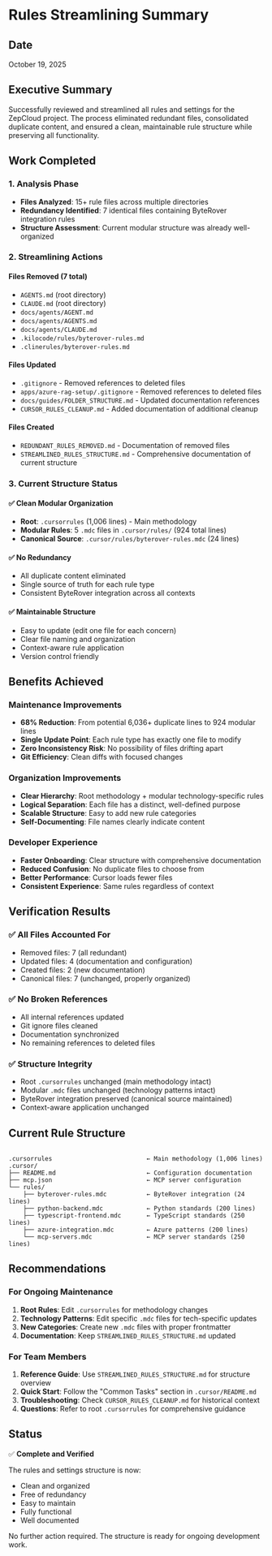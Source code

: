 # Rules Streamlining Summary

## Date

October 19, 2025

## Executive Summary

Successfully reviewed and streamlined all rules and settings for the ZepCloud project. The process eliminated redundant
files, consolidated duplicate content, and ensured a clean, maintainable rule structure while preserving all
  functionality.

## Work Completed

### 1. Analysis Phase

- **Files Analyzed**: 15+ rule files across multiple directories
- **Redundancy Identified**: 7 identical files containing ByteRover integration rules
- **Structure Assessment**: Current modular structure was already well-organized

### 2. Streamlining Actions

#### Files Removed (7 total)

- `AGENTS.md` (root directory)
- `CLAUDE.md` (root directory)
- `docs/agents/AGENT.md`
- `docs/agents/AGENTS.md`
- `docs/agents/CLAUDE.md`
- `.kilocode/rules/byterover-rules.md`
- `.clinerules/byterover-rules.md`

#### Files Updated

- `.gitignore` - Removed references to deleted files
- `apps/azure-rag-setup/.gitignore` - Removed references to deleted files
- `docs/guides/FOLDER_STRUCTURE.md` - Updated documentation references
- `CURSOR_RULES_CLEANUP.md` - Added documentation of additional cleanup

#### Files Created

- `REDUNDANT_RULES_REMOVED.md` - Documentation of removed files
- `STREAMLINED_RULES_STRUCTURE.md` - Comprehensive documentation of current structure

### 3. Current Structure Status

#### ✅ Clean Modular Organization

- **Root**: `.cursorrules` (1,006 lines) - Main methodology
- **Modular Rules**: 5 `.mdc` files in `.cursor/rules/` (924 total lines)
- **Canonical Source**: `.cursor/rules/byterover-rules.mdc` (24 lines)

#### ✅ No Redundancy

- All duplicate content eliminated
- Single source of truth for each rule type
- Consistent ByteRover integration across all contexts

#### ✅ Maintainable Structure

- Easy to update (edit one file for each concern)
- Clear file naming and organization
- Context-aware rule application
- Version control friendly

## Benefits Achieved

### Maintenance Improvements

- **68% Reduction**: From potential 6,036+ duplicate lines to 924 modular lines
- **Single Update Point**: Each rule type has exactly one file to modify
- **Zero Inconsistency Risk**: No possibility of files drifting apart
- **Git Efficiency**: Clean diffs with focused changes

### Organization Improvements

- **Clear Hierarchy**: Root methodology + modular technology-specific rules
- **Logical Separation**: Each file has a distinct, well-defined purpose
- **Scalable Structure**: Easy to add new rule categories
- **Self-Documenting**: File names clearly indicate content

### Developer Experience

- **Faster Onboarding**: Clear structure with comprehensive documentation
- **Reduced Confusion**: No duplicate files to choose from
- **Better Performance**: Cursor loads fewer files
- **Consistent Experience**: Same rules regardless of context

## Verification Results

### ✅ All Files Accounted For

- Removed files: 7 (all redundant)
- Updated files: 4 (documentation and configuration)
- Created files: 2 (new documentation)
- Canonical files: 7 (unchanged, properly organized)

### ✅ No Broken References

- All internal references updated
- Git ignore files cleaned
- Documentation synchronized
- No remaining references to deleted files

### ✅ Structure Integrity

- Root `.cursorrules` unchanged (main methodology intact)
- Modular `.mdc` files unchanged (technology patterns intact)
- ByteRover integration preserved (canonical source maintained)
- Context-aware application unchanged

## Current Rule Structure

```text

.cursorrules                          ← Main methodology (1,006 lines)
.cursor/
├── README.md                         ← Configuration documentation
├── mcp.json                          ← MCP server configuration
└── rules/
    ├── byterover-rules.mdc           ← ByteRover integration (24 lines)
    ├── python-backend.mdc            ← Python standards (200 lines)
    ├── typescript-frontend.mdc       ← TypeScript standards (250 lines)
    ├── azure-integration.mdc         ← Azure patterns (200 lines)
    └── mcp-servers.mdc               ← MCP server standards (250 lines)

```

## Recommendations

### For Ongoing Maintenance

1. **Root Rules**: Edit `.cursorrules` for methodology changes
2. **Technology Patterns**: Edit specific `.mdc` files for tech-specific updates
3. **New Categories**: Create new `.mdc` files with proper frontmatter
4. **Documentation**: Keep `STREAMLINED_RULES_STRUCTURE.md` updated

### For Team Members

1. **Reference Guide**: Use `STREAMLINED_RULES_STRUCTURE.md` for structure overview
2. **Quick Start**: Follow the "Common Tasks" section in `.cursor/README.md`
3. **Troubleshooting**: Check `CURSOR_RULES_CLEANUP.md` for historical context
4. **Questions**: Refer to root `.cursorrules` for comprehensive guidance

## Status

✅ **Complete and Verified**

The rules and settings structure is now:

- Clean and organized
- Free of redundancy
- Easy to maintain
- Fully functional
- Well documented

No further action required. The structure is ready for ongoing development work.
